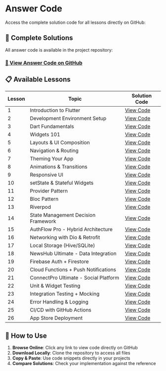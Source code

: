 # Answer Code

Access the complete solution code for all lessons directly on GitHub:

## 📁 Complete Solutions

All answer code is available in the project repository:

### [🔗 View Answer Code on GitHub](https://github.com/vorrawut/FlutterStarter/tree/main/class/answer)

## 📋 Available Lessons

| Lesson | Topic | Solution Code |
|--------|-------|---------------|
| 1 | Introduction to Flutter | [View Code](https://github.com/vorrawut/FlutterStarter/tree/main/class/answer/lesson_01) |
| 2 | Development Environment Setup | [View Code](https://github.com/vorrawut/FlutterStarter/tree/main/class/answer/lesson_02) |
| 3 | Dart Fundamentals | [View Code](https://github.com/vorrawut/FlutterStarter/tree/main/class/answer/lesson_03) |
| 4 | Widgets 101 | [View Code](https://github.com/vorrawut/FlutterStarter/tree/main/class/answer/lesson_04) |
| 5 | Layouts & UI Composition | [View Code](https://github.com/vorrawut/FlutterStarter/tree/main/class/answer/lesson_05) |
| 6 | Navigation & Routing | [View Code](https://github.com/vorrawut/FlutterStarter/tree/main/class/answer/lesson_06) |
| 7 | Theming Your App | [View Code](https://github.com/vorrawut/FlutterStarter/tree/main/class/answer/lesson_07) |
| 8 | Animations & Transitions | [View Code](https://github.com/vorrawut/FlutterStarter/tree/main/class/answer/lesson_08) |
| 9 | Responsive UI | [View Code](https://github.com/vorrawut/FlutterStarter/tree/main/class/answer/lesson_09) |
| 10 | setState & Stateful Widgets | [View Code](https://github.com/vorrawut/FlutterStarter/tree/main/class/answer/lesson_10) |
| 11 | Provider Pattern | [View Code](https://github.com/vorrawut/FlutterStarter/tree/main/class/answer/lesson_11) |
| 12 | Bloc Pattern | [View Code](https://github.com/vorrawut/FlutterStarter/tree/main/class/answer/lesson_12) |
| 13 | Riverpod | [View Code](https://github.com/vorrawut/FlutterStarter/tree/main/class/answer/lesson_13) |
| 14 | State Management Decision Framework | [View Code](https://github.com/vorrawut/FlutterStarter/tree/main/class/answer/lesson_14) |
| 15 | AuthFlow Pro - Hybrid Architecture | [View Code](https://github.com/vorrawut/FlutterStarter/tree/main/class/answer/lesson_15) |
| 16 | Networking with Dio & Retrofit | [View Code](https://github.com/vorrawut/FlutterStarter/tree/main/class/answer/lesson_16) |
| 17 | Local Storage (Hive/SQLite) | [View Code](https://github.com/vorrawut/FlutterStarter/tree/main/class/answer/lesson_17) |
| 18 | NewsHub Ultimate - Data Integration | [View Code](https://github.com/vorrawut/FlutterStarter/tree/main/class/answer/lesson_18) |
| 19 | Firebase Auth + Firestore | [View Code](https://github.com/vorrawut/FlutterStarter/tree/main/class/answer/lesson_19) |
| 20 | Cloud Functions + Push Notifications | [View Code](https://github.com/vorrawut/FlutterStarter/tree/main/class/answer/lesson_20) |
| 21 | ConnectPro Ultimate - Social Platform | [View Code](https://github.com/vorrawut/FlutterStarter/tree/main/class/answer/lesson_21) |
| 22 | Unit & Widget Testing | [View Code](https://github.com/vorrawut/FlutterStarter/tree/main/class/answer/lesson_22) |
| 23 | Integration Testing + Mocking | [View Code](https://github.com/vorrawut/FlutterStarter/tree/main/class/answer/lesson_23) |
| 24 | Error Handling & Logging | [View Code](https://github.com/vorrawut/FlutterStarter/tree/main/class/answer/lesson_24) |
| 25 | CI/CD with GitHub Actions | [View Code](https://github.com/vorrawut/FlutterStarter/tree/main/class/answer/lesson_25) |
| 26 | App Store Deployment | [View Code](https://github.com/vorrawut/FlutterStarter/tree/main/class/answer/lesson_26) |

## 🎯 How to Use

1. **Browse Online**: Click any link to view code directly on GitHub
2. **Download Locally**: Clone the repository to access all files
3. **Copy & Paste**: Use code snippets directly in your projects
4. **Compare Solutions**: Check your implementation against the reference
